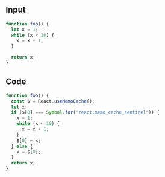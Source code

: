 
## Input

```javascript
function foo() {
  let x = 1;
  while (x < 10) {
    x = x + 1;
  }

  return x;
}

```

## Code

```javascript
function foo() {
  const $ = React.useMemoCache();
  let x;
  if ($[0] === Symbol.for("react.memo_cache_sentinel")) {
    x = 1;
    while (x < 10) {
      x = x + 1;
    }
    $[0] = x;
  } else {
    x = $[0];
  }
  return x;
}

```
      